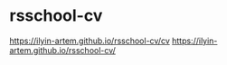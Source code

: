# rsschool-cv

https://ilyin-artem.github.io/rsschool-cv/cv
https://ilyin-artem.github.io/rsschool-cv/
